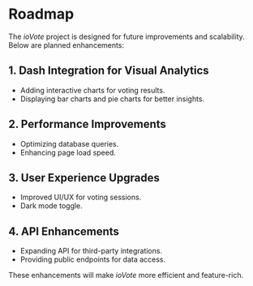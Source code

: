 <div class="pdf-header"></div>

# Roadmap

The *ioVote* project is designed for future improvements and scalability. Below are planned enhancements:

## 1. Dash Integration for Visual Analytics
- Adding interactive charts for voting results.
- Displaying bar charts and pie charts for better insights.

## 2. Performance Improvements
- Optimizing database queries.
- Enhancing page load speed.

## 3. User Experience Upgrades
- Improved UI/UX for voting sessions.
- Dark mode toggle.

## 4. API Enhancements
- Expanding API for third-party integrations.
- Providing public endpoints for data access.

These enhancements will make *ioVote* more efficient and feature-rich.
